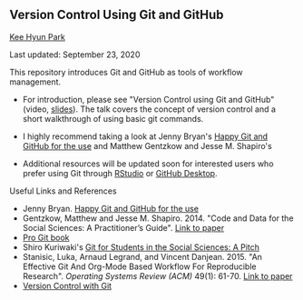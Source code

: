 ## Version Control Using Git and GitHub

[Kee Hyun Park](https://github.com/keehyunpark22)

Last updated: September 23, 2020

This repository introduces Git and GitHub as tools of workflow management.

- For introduction, please see "Version Control using Git and GitHub" (video, [slides](https://github.com/EandrewJones/gvpt-methods/tree/master/versioncontrol/slides_vc_short.pdf)). The talk covers the concept of version control and a short walkthrough of using basic git commands.

- I highly recommend taking a look at Jenny Bryan's [Happy Git and GitHub for the use](https://happygitwithr.com/) and Matthew Gentzkow and Jesse M. Shapiro's []()

- Additional resources will be updated soon for interested users who prefer using Git through [RStudio](https://support.rstudio.com/hc/en-us/articles/200532077-Version-Control-with-Git-and-SVN) or [GitHub Desktop](https://desktop.github.com/).

Useful Links and References

- Jenny Bryan. [Happy Git and GitHub for the use](https://happygitwithr.com/)
- Gentzkow, Matthew and Jesse M. Shapiro. 2014. "Code and Data for the Social Sciences: A Practitioner’s Guide". [Link to paper](https://web.stanford.edu/~gentzkow/research/CodeAndData.pdf)
- [Pro Git book](https://git-scm.com/book/en/v2)
- Shiro Kuriwaki's [Git for Students in the Social Sciences: A Pitch](https://www.shirokuriwaki.com/programming/kuriwaki_github_handout.pdf)
- Stanisic, Luka, Arnaud Legrand, and Vincent Danjean. 2015. "An Effective Git And Org-Mode Based Workflow For Reproducible Research". _Operating Systems Review (ACM)_ 49(1): 61-70. [Link to paper](https://dl.acm.org/doi/pdf/10.1145/2723872.2723881?casa_token=FAXO7DL4gWcAAAAA%3AewZh8c2cNCvj0aHuXd6ePnuApxP0ILnEietYuZvx5ryGrVU3kxECZfdR9Fjq278vIoGZAEIbcMQ_E0s)
- [Version Control with Git](https://swcarpentry.github.io/git-novice/)